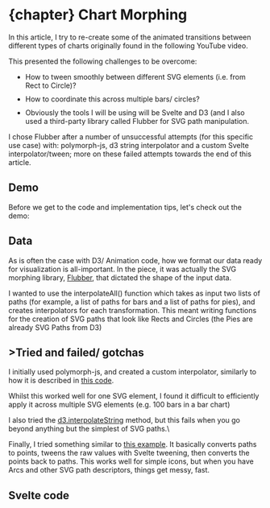 <script>
    export let chapter
    import Morphing from  "$components/vss/Morphing.svelte";
  import Scrolly from "$components/site/Scrolly.svelte";
  import { scrollyData } from "$utils/animatedTransitions.js";
  import Chart2 from "$components/vss/ChartMorph.svelte";
  import Icon from "$components/site/Icon.svelte";
  import YouTube from "$components/site/YouTube.svelte";
  import ScrollyWrapper from "$components/site/ScrollyWrapper.svelte";
</script>

# {chapter} Chart Morphing

In this article, I try to re-create some of the animated transitions between
different types of charts originally found in the following YouTube video.

<YouTube video_id="vLk7mlAtEXI" />

This presented the following challenges to be overcome:

- How to tween smoothly between different SVG elements (i.e. from Rect to Circle)?
- How to coordinate this across multiple bars/ circles?
- Obviously the tools I will be using will be Svelte and D3 (and I also used a third-party library called Flubber for SVG path manipulation.

I chose Flubber after a number of unsuccessful attempts (for this specific use case) with: polymorph-js, d3 string interpolator and a custom Svelte interpolator/tween; more on these failed attempts towards the end of this article.

## Demo

Before we get to the code and implementation tips, let's check out the demo:

<Morphing/>

## Data

As is often the case with D3/ Animation code, how we format our data ready
for visualization is all-important. In the piece, it was actually the SVG morphing library, [Flubber](https://github.com/veltman/flubber), that dictated the shape of the input data.

I wanted to use the interpolateAll() function which takes as input two lists of paths (for
example, a list of paths for bars and a list of paths for pies), and creates interpolators for each transformation. This meant writing functions for the creation of SVG paths that look like Rects and Circles (the Pies are already SVG Paths from D3)

## >Tried and failed/ gotchas

I initially used polymorph-js, and created a custom interpolator, similarly to how it is described in [this code](https://gist.github.com/Cleecanth/342eaa59c7738fc687043eb224814c02).

Whilst this worked well for one SVG element, I found it difficult to efficiently apply it across multiple SVG elements (e.g. 100 bars in a bar chart)

I also tried the [d3.interpolateString](https://observablehq.com/@d3/d3-interpolatestring) method, but this fails when you go beyond anything but the simplest of SVG paths.\

Finally, I tried something similar to [this example](https://svelte.dev/repl/a6268cfc4685416998c6e64516546acd?version=3). It basically converts paths to points, tweens the raw values with Svelte tweening, then converts the points back to paths. This works well for simple icons, but when you have Arcs and other SVG path descriptors, things get messy, fast.

## Svelte code

<style>
  .wrapper {
    max-width: 600px;
    margin: 0 auto;
  }

  .code-box {
    box-shadow: rgba(100, 100, 111, 0.2) 0px 7px 29px 0px;
  }
  ul li {
      margin: 10px;
    
  }

  .full-width {
    width: 90vw;
    position: relative;
    left: 65%;
    right: 50%;
    margin-left: -50vw;
    margin-right: -50vw;
  }
  .box {
    align-self: flex-end;
    animation-duration: 2s;
    animation-iteration-count: infinite;
    margin: 0 auto;
    transform-origin: bottom;
  }
  .bounce-5 {
    animation-name: bounce-5;
    animation-timing-function: ease;
  }
  @keyframes bounce-5 {
    0% {
      transform: scale(1, 1) translateY(0);
    }
    10% {
      transform: scale(1, 1) translateY(0);
    }
    30% {
      transform: scale(1, 1) translateY(-10px);
    }
    50% {
      transform: scale(1, 1) translateY(0);
    }
    57% {
      transform: scale(1, 1) translateY(-7px);
    }
    64% {
      transform: scale(1, 1) translateY(0);
    }
    100% {
      transform: scale(1, 1) translateY(0);
    }
  }
</style>
